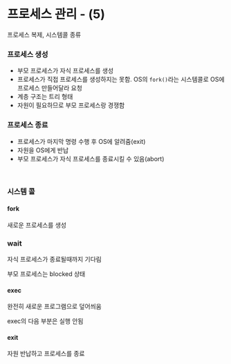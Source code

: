 # 프로세스 관리 - (5)

프로세스 복제, 시스템콜 종류



### 프로세스 생성

- 부모 프로세스가 자식 프로세스를 생성
- 프로세스가 직접 프로세스를 생성하지는 못함. OS의 `fork()`라는 시스템콜로 OS에 프로세스 만들어달라 요청
- 계층 구조는 트리 형태 
- 자원이 필요하므로 부모 프로세스랑 경쟁함



### 프로세스 종료

- 프로세스가 마지막 명령 수행 후 OS에 알려줌(exit)
- 자원을 OS에게 반납
- 부모 프로세스가 자식 프로세스를 종료시킬 수 있음(abort)



<br>

### 시스템 콜

#### fork

새로운 프로세스를 생성



### wait

자식 프로세스가 종료될때까지 기다림

부모 프로세스는 blocked 상태



#### exec

완전히 새로운 프로그램으로 덮어씌움

exec의 다음 부분은 실행 안됨



#### exit

자원 반납하고 프로세스를 종료